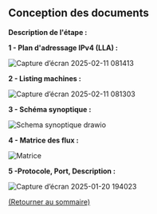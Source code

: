 ## Conception des documents
<p align="right"><a href="README.md"></a></p>

**Description de l'étape :**  


**1 - Plan d'adressage IPv4 (LLA) :**  

![Capture d’écran 2025-02-11 081413](https://github.com/user-attachments/assets/966f1bd2-53a3-4e65-a521-215944c99859)

**2 - Listing machines :**  

![Capture d’écran 2025-02-11 081303](https://github.com/user-attachments/assets/62c24545-bdec-41f8-bd5f-197089a84011)

**3 - Schéma synoptique :**  

![Schema synoptique drawio](https://github.com/user-attachments/assets/bad262e9-e6a2-4366-b85d-4184a2587cd8)

**4 - Matrice des flux :**

 ![Matrice](https://github.com/user-attachments/assets/2c033d74-8ec4-4ef1-8c98-293bd58549ed)

 **5 -Protocole, Port, Description :**  

 ![Capture d’écran 2025-01-20 194023](https://github.com/user-attachments/assets/4ff1c0d0-48dd-4667-8c6d-d94cd2749668)


<a href="README.md">(Retourner au sommaire)</a>

